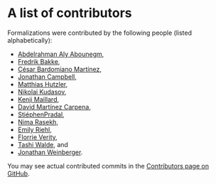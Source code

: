 # A list of contributors

Formalizations were contributed by the following people (listed alphabetically):

- [Abdelrahman Aly Abounegm](https://github.com/aabounegm),
- [Fredrik Bakke](https://github.com/fredrik-bakke),
- [César Bardomiano Martínez](https://github.com/cesarbm03),
- [Jonathan Campbell](https://github.com/jonalfcam),
- [Matthias Hutzler](https://github.com/MatthiasHu),
- [Nikolai Kudasov](https://fizruk.github.io/),
- [Kenji Maillard](https://github.com/kyoDralliam),
- [David Martínez Carpena](https://dvmcarpena.com/),
- [StiéphenPradal](https://stiephenpradal.github.io/),
- [Nima Rasekh](https://guests.mpim-bonn.mpg.de/rasekh/),
- [Emily Riehl](https://emilyriehl.github.io/),
- [Florrie Verity](https://github.com/floverity),
- [Tashi Walde](https://www.math.cit.tum.de/en/algebra/personen/walde/), and
- [Jonathan Weinberger](https://sites.google.com/view/jonathanweinberger).

You may see actual contributed commits in the
[Contributors page on GitHub](https://github.com/rzk-lang/sHoTT/graphs/contributors).
